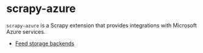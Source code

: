 # scrapy-azure

`scrapy-azure` is a Scrapy extension that provides integrations with Microsoft Azure services.

- [Feed storage backends](feedstorages.md)

